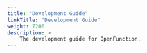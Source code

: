 ```yaml
---
title: "Development Guide"
linkTitle: "Development Guide"
weight: 7200
description: >	
    The development guide for OpenFunction.
---
```


